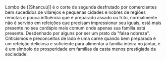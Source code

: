 Lombo de [[Shancuú]] é o corte de segunda desfrutado por comerciantes bem sucedidos de vilarejos e pequenas cidades e nobres de regiões remotas e pouca influência que é preparado assado ou frito, normalmente não é servido em refeições que precisam impressionar seu iguais, está mais presente no seu cardápio mais comum onde apenas sua família está presente. Desdenhado por alguns por ser um prato da "falsa nobreza". Criticismos e preconceitos de lado é uma carne quando bem preparada é um refeição deliciosa e suficiente para alimentar a família inteira no jantar, e é um símbolo de prosperidade em famílias da casta menos prestigiada da sociedade.
